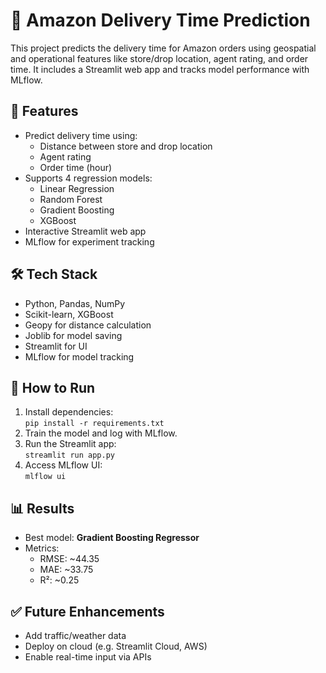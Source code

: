 # 🚚 Amazon Delivery Time Prediction

This project predicts the delivery time for Amazon orders using geospatial and operational features like store/drop location, agent rating, and order time. It includes a Streamlit web app and tracks model performance with MLflow.

## 📌 Features
- Predict delivery time using:
  - Distance between store and drop location
  - Agent rating
  - Order time (hour)
- Supports 4 regression models:
  - Linear Regression
  - Random Forest
  - Gradient Boosting
  - XGBoost
- Interactive Streamlit web app
- MLflow for experiment tracking

## 🛠️ Tech Stack
- Python, Pandas, NumPy
- Scikit-learn, XGBoost
- Geopy for distance calculation
- Joblib for model saving
- Streamlit for UI
- MLflow for model tracking

## 🚀 How to Run
1. Install dependencies:  
   `pip install -r requirements.txt`
2. Train the model and log with MLflow.
3. Run the Streamlit app:  
   `streamlit run app.py`
4. Access MLflow UI:  
   `mlflow ui`

## 📊 Results
- Best model: **Gradient Boosting Regressor**
- Metrics:
  - RMSE: ~44.35
  - MAE: ~33.75
  - R²: ~0.25

## ✅ Future Enhancements
- Add traffic/weather data
- Deploy on cloud (e.g. Streamlit Cloud, AWS)
- Enable real-time input via APIs

   
